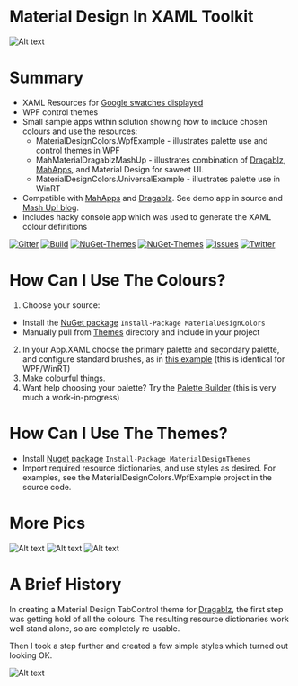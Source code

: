 # Material Design In XAML Toolkit

![Alt text](https://github.com/ButchersBoy/MaterialDesignInXamlToolkit/blob/master/web/MashUp.gif "Material Design Demo")

# Summary

 * XAML Resources for [Google swatches displayed](http://www.google.co.uk/design/spec/style/color.html#color-ui-color-application)
 * WPF control themes
 * Small sample apps within solution showing how to include chosen colours and use the resources:
   * MaterialDesignColors.WpfExample - illustrates palette use and control themes in WPF
   * MahMaterialDragablzMashUp - illustrates combination of [Dragablz](https://github.com/ButchersBoy/Dragablz), [MahApps](https://github.com/MahApps/MahApps.Metro), and Material Design for saweet UI.
   * MaterialDesignColors.UniversalExample - illustrates palette use in WinRT
 * Compatible with [MahApps](http://mahapps.com) and [Dragablz](https://github.com/ButchersBoy/Dragablz).  See demo app in source and [Mash Up! blog](http://dragablz.net/2015/02/25/material-design-in-xaml-mash-up/).
 * Includes hacky console app which was used to generate the XAML colour definitions

[![Gitter](https://img.shields.io/badge/Gitter-Join%20Chat-green.svg?style=flat-square)](https://gitter.im/ButchersBoy/MaterialDesignInXamlToolkit)
[![Build](https://img.shields.io/appveyor/ci/ButchersBoy/MaterialDesignInXamlToolkit.svg?style=flat-square)](https://ci.appveyor.com/project/ButchersBoy/materialdesigninxamltoolkit)
[![NuGet-Themes](https://img.shields.io/nuget/dt/MaterialDesignThemes.svg?label=NuGet-Themes&style=flat-square)](https://www.nuget.org/packages/MaterialDesignThemes/)
[![NuGet-Themes](https://img.shields.io/nuget/dt/MaterialDesignColors.svg?label=NuGet-Colors&style=flat-square)](https://www.nuget.org/packages/MaterialDesignColors/)
[![Issues](https://img.shields.io/github/issues/ButchersBoy/MaterialDesignInXamlToolkit.svg?style=flat-square)](https://github.com/ButchersBoy/MaterialDesignInXamlToolkit/issues)
[![Twitter](https://img.shields.io/badge/twitter-%40james__willock-55acee.svg?style=flat-square)](https://twitter.com/James_Willock)

# How Can I Use The Colours?

1. Choose your source:
 * Install the [NuGet package](https://www.nuget.org/packages/MaterialDesignColors/) ```Install-Package MaterialDesignColors```
 * Manually pull from [Themes](https://github.com/ButchersBoy/MaterialDesignColorsInXamlToolkit/tree/master/Themes) directory and include in your project
2. In your App.XAML choose the primary palette and secondary palette, and configure standard brushes, as in [this example](https://github.com/ButchersBoy/MaterialDesignColorsInXamlToolkit/blob/master/MaterialDesignColors.UniversalExample/App.xaml) (this is identical for WPF/WinRT)
3. Make colourful things.
4. Want help choosing your palette? Try the [Palette Builder](https://rawgit.com/ButchersBoy/MaterialDesignInXamlToolkit/master/web/PaletteBuilder.html) (this is very much a work-in-progress)
 
# How Can I Use The Themes?

* Install [Nuget package](https://www.nuget.org/packages/MaterialDesignThemes/) ```Install-Package MaterialDesignThemes```
* Import required resource dictionaries, and use styles as desired.  For examples, see the MaterialDesignColors.WpfExample project in the source code.

# More Pics

![Alt text](https://github.com/ButchersBoy/MaterialDesignInXamlToolkit/blob/master/web/ClockDemo.gif "Clock Demo")
![Alt text](https://github.com/ButchersBoy/MaterialDesignInXamlToolkit/blob/master/web/DatePicker.gif "Date Picker & Calendar")
![Alt text](https://github.com/ButchersBoy/MaterialDesignInXamlToolkit/blob/master/web/FieldsDemo.gif "Fields Demo")

# A Brief History

In creating a Material Design TabControl theme for [Dragablz](https://github.com/ButchersBoy/Dragablz), the first step was getting hold of all the colours.  The resulting resource dictionaries work well stand alone, so are completely re-usable. 

Then I took a step further and created a few simple styles which turned out looking OK.

![Alt text](https://dragablz.files.wordpress.com/2015/02/materialdesigndemo23.png "Material Design Themes")

